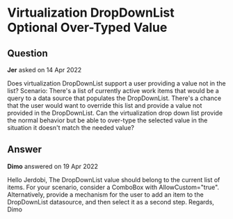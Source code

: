 # Virtualization DropDownList Optional Over-Typed Value

## Question

**Jer** asked on 14 Apr 2022

Does virtualization DropDownList support a user providing a value not in the list? Scenario: There's a list of currently active work items that would be a query to a data source that populates the DropDownList. There's a chance that the user would want to override this list and provide a value not provided in the DropDownList. Can the virtualization drop down list provide the normal behavior but be able to over-type the selected value in the situation it doesn't match the needed value?

## Answer

**Dimo** answered on 19 Apr 2022

Hello Jerdobi, The DropDownList value should belong to the current list of items. For your scenario, consider a ComboBox with AllowCustom="true". Alternatively, provide a mechanism for the user to add an item to the DropDownList datasource, and then select it as a second step. Regards, Dimo
